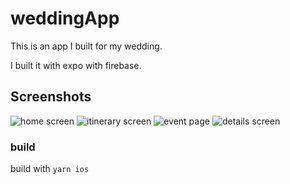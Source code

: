 # weddingApp

This is an app I built for my wedding.

I built it with expo with firebase.

## Screenshots

![home screen](assets/home.png)
![itinerary screen](assets/items.png)
![event page](assets/event.png)
![details screen](assets/misc.png)

### build

build with `yarn ios`
